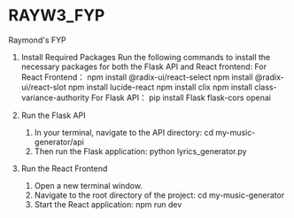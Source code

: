 # RAYW3_FYP
Raymond's FYP

1. Install Required Packages
Run the following commands to install the necessary packages for both the Flask API and React frontend:
For React Frontend：
npm install @radix-ui/react-select
npm install @radix-ui/react-slot
npm install lucide-react
npm install clix
npm install class-variance-authority
For Flask API：
pip install Flask flask-cors openai

2. Run the Flask API
    1. In your terminal, navigate to the API directory:
        cd my-music-generator/api
    2. Then run the Flask application:
        python lyrics_generator.py

3. Run the React Frontend
    1. Open a new terminal window.
    2. Navigate to the root directory of the project:
        cd my-music-generator
    3. Start the React application:
        npm run dev